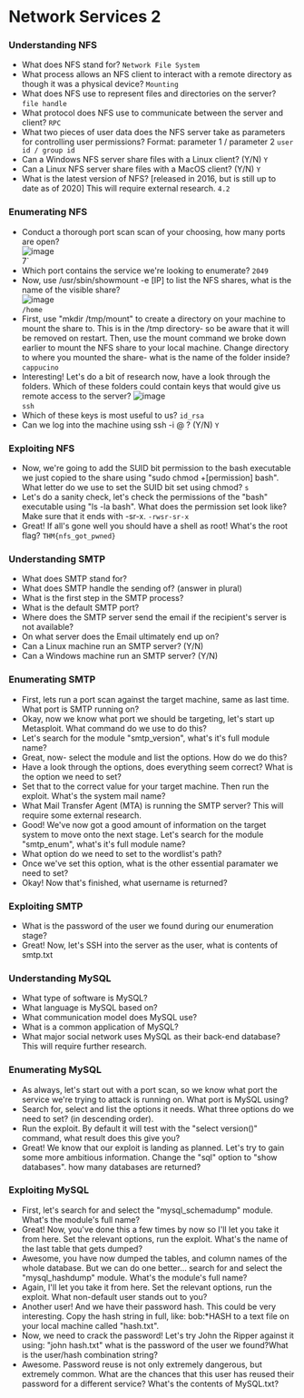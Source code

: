 # Network Services 2

### Understanding NFS
- What does NFS stand for? `Network File System`
- What process allows an NFS client to interact with a remote directory as though it was a physical device? `Mounting`
- What does NFS use to represent files and directories on the server? `file handle`
- What protocol does NFS use to communicate between the server and client? `RPC`
- What two pieces of user data does the NFS server take as parameters for controlling user permissions? Format: parameter 1 / parameter 2 `user id / group id`
- Can a Windows NFS server share files with a Linux client? (Y/N) `Y`
- Can a Linux NFS server share files with a MacOS client? (Y/N) `Y`
- What is the latest version of NFS? [released in 2016, but is still up to date as of 2020] This will require external research. `4.2`

### Enumerating NFS
- Conduct a thorough port scan scan of your choosing, how many ports are open? <br />
![image](https://github.com/user-attachments/assets/f5948d9c-57bc-4cf9-80b2-64a3c86fe6c4) <br />
7`
- Which port contains the service we're looking to enumerate? `2049`
- Now, use /usr/sbin/showmount -e [IP] to list the NFS shares, what is the name of the visible share? <br />
![image](https://github.com/user-attachments/assets/7ce70853-3efd-49d7-bce7-08f747d4866f) <br />
`/home`
- First, use "mkdir /tmp/mount" to create a directory on your machine to mount the share to. This is in the /tmp directory- so be aware that it will be removed on restart. Then, use the mount command we broke down earlier to mount the NFS share to your local machine. Change directory to where you mounted the share- what is the name of the folder inside? `cappucino`
- Interesting! Let's do a bit of research now, have a look through the folders. Which of these folders could contain keys that would give us remote access to the server?
![image](https://github.com/user-attachments/assets/1b83e4e6-a002-42f9-8af5-fbdc4a0736b1)<br />
`ssh`
- Which of these keys is most useful to us? `id_rsa`
- Can we log into the machine using ssh -i <key-file> <username>@<ip> ? (Y/N) `Y`

### Exploiting NFS
- Now, we're going to add the SUID bit permission to the bash executable we just copied to the share using "sudo chmod +[permission] bash". What letter do we use to set the SUID bit set using chmod? `s`
- Let's do a sanity check, let's check the permissions of the "bash" executable using "ls -la bash". What does the permission set look like? Make sure that it ends with -sr-x. `-rwsr-sr-x`
- Great! If all's gone well you should have a shell as root! What's the root flag? `THM{nfs_got_pwned}`

### Understanding SMTP
- What does SMTP stand for?
- What does SMTP handle the sending of? (answer in plural)
- What is the first step in the SMTP process?
- What is the default SMTP port?
- Where does the SMTP server send the email if the recipient's server is not available?
- On what server does the Email ultimately end up on?
- Can a Linux machine run an SMTP server? (Y/N)
- Can a Windows machine run an SMTP server? (Y/N)

### Enumerating SMTP
- First, lets run a port scan against the target machine, same as last time. What port is SMTP running on?
- Okay, now we know what port we should be targeting, let's start up Metasploit. What command do we use to do this?
- Let's search for the module "smtp_version", what's it's full module name?
- Great, now- select the module and list the options. How do we do this?
- Have a look through the options, does everything seem correct? What is the option we need to set?
- Set that to the correct value for your target machine. Then run the exploit. What's the system mail name?
- What Mail Transfer Agent (MTA) is running the SMTP server? This will require some external research.
- Good! We've now got a good amount of information on the target system to move onto the next stage. Let's search for the module "smtp_enum", what's it's full module name?
- What option do we need to set to the wordlist's path?
- Once we've set this option, what is the other essential paramater we need to set?
- Okay! Now that's finished, what username is returned?

### Exploiting SMTP
- What is the password of the user we found during our enumeration stage?
- Great! Now, let's SSH into the server as the user, what is contents of smtp.txt

### Understanding MySQL
- What type of software is MySQL?
- What language is MySQL based on?
- What communication model does MySQL use?
- What is a common application of MySQL?
- What major social network uses MySQL as their back-end database? This will require further research.


### Enumerating MySQL
- As always, let's start out with a port scan, so we know what port the service we're trying to attack is running on. What port is MySQL using?
- Search for, select and list the options it needs. What three options do we need to set? (in descending order).
- Run the exploit. By default it will test with the "select version()" command, what result does this give you?
- Great! We know that our exploit is landing as planned. Let's try to gain some more ambitious information. Change the "sql" option to "show databases". how many databases are returned?

### Exploiting MySQL
- First, let's search for and select the "mysql_schemadump" module. What's the module's full name?
- Great! Now, you've done this a few times by now so I'll let you take it from here. Set the relevant options, run the exploit. What's the name of the last table that gets dumped?
- Awesome, you have now dumped the tables, and column names of the whole database. But we can do one better... search for and select the "mysql_hashdump" module. What's the module's full name?
- Again, I'll let you take it from here. Set the relevant options, run the exploit. What non-default user stands out to you?
- Another user! And we have their password hash. This could be very interesting. Copy the hash string in full, like: bob:*HASH to a text file on your local machine called "hash.txt".
- Now, we need to crack the password! Let's try John the Ripper against it using: "john hash.txt" what is the password of the user we found?What is the user/hash combination string?
- Awesome. Password reuse is not only extremely dangerous, but extremely common. What are the chances that this user has reused their password for a different service? What's the contents of MySQL.txt?
